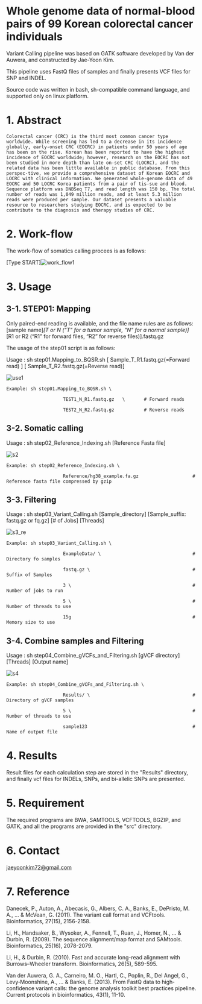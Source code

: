 # Whole genome data of normal-blood pairs of 99 Korean colorectal cancer individuals 

Variant Calling pipeline was based on GATK software developed by Van der Auwera, and constructed by Jae-Yoon Kim.

This pipeline uses FastQ files of samples and finally presents VCF files for SNP and INDEL.

Source code was written in bash, sh-compatible command language, and supported only on linux platform.


# 1. Abstract

    Colorectal cancer (CRC) is the third most common cancer type worldwide. While screening has led to a decrease in its incidence globally, early-onset CRC (EOCRC) in patients under 50 years of age has been on the rise. Korean has been reported to have the highest incidence of EOCRC worldwide; however, research on the EOCRC has not been studied in more depth than late on-set CRC (LOCRC), and the related data has been little available in public database. From this perspec-tive, we provide a comprehensive dataset of Korean EOCRC and LOCRC with clinical information. We generated whole-genome data of 49 EOCRC and 50 LOCRC Korea patients from a pair of tis-sue and blood. Sequence platform was DNBSeq T7, and read length was 150 bp. The total number of reads was 1,049 million reads, and at least 5.3 million reads were produced per sample. Our dataset presents a valuable resource to researchers studying EOCRC, and is expected to be contribute to the diagnosis and therapy studies of CRC. 


# 2. Work-flow

The work-flow of somatics calling procees is as follows:

[Type START]![work_flow1](https://github.com/JaeYoonKim72/CRC_Korean/assets/49300659/6eed189b-bb5d-42eb-9046-df1131ac6afe)


# 3. Usage

## 3-1. STEP01: Mapping

Only paired-end reading is available, and the file name rules are as follows: [sample name]_[T or N ("T" for a tumor sample, "N" for a normal sample)]_[R1 or R2 (“R1” for forward files, “R2” for reverse files)].fastq.gz 

The usage of the step01 script is as follows:

Usage : sh step01.Mapping_to_BQSR.sh  [ Sample_T_R1.fastq.gz(=Forward read) ]    [ Sample_T_R2.fastq.gz(=Reverse read)]


![use1](https://github.com/JaeYoonKim72/CRC_Korean/assets/49300659/29469768-4bcb-4099-9094-b2cc343446b8)

    Example: sh step01.Mapping_to_BQSR.sh \
    
                         TEST1_N_R1.fastq.gz   \       # Forward reads

                         TEST2_N_R2.fastq.gz           # Reverse reads


## 3-2. Somatic calling

Usage : sh step02_Reference_Indexing.sh  [Reference Fasta file]

![s2](https://user-images.githubusercontent.com/49300659/67938042-11d08580-fc12-11e9-83c0-3fed0265f698.png)


    Example: sh step02_Reference_Indexing.sh \
    
                         Reference/hg38_example.fa.gz                    # Reference fasta file compressed by gzip
        
        
## 3-3. Filtering

Usage : sh step03_Variant_Calling.sh  [Sample_directory]  [Sample_suffix: fastq.gz or fq.gz]  [# of Jobs]  [Threads]

![s3_re](https://user-images.githubusercontent.com/49300659/67938735-6cb6ac80-fc13-11e9-9670-42202f3b98c3.png)

                         
    Example: sh step03_Variant_Calling.sh \
    
                         ExampleData/ \                                  # Directory fo samples
                         
                         fastq.gz \                                      # Suffix of Samples
                         
                         3 \                                             # Number of jobs to run
                         
                         5 \                                             # Number of threads to use
                         
                         15g                                             # Memory size to use
                         
                         
## 3-4. Combine samples and Filtering

Usage : sh step04_Combine_gVCFs_and_Filtering.sh  [gVCF directory]  [Threads]  [Output name]

![s4](https://user-images.githubusercontent.com/49300659/67938513-fade6300-fc12-11e9-8fca-5caf24a7ceba.png)
                        

    Example: sh step04_Combine_gVCFs_and_Filtering.sh \
    
                         Results/ \                                      # Directory of gVCF samples
                         
                         5 \                                             # Number of threads to use
                         
                         sample123                                       # Name of output file
                         
                         
# 4. Results

Result files for each calculation step are stored in the "Results" directory, and finally vcf files for INDELs, SNPs, and bi-allelic SNPs are presented.


# 5. Requirement

The required programs are BWA, SAMTOOLS, VCFTOOLS, BGZIP, and GATK, and all the programs are provided in the "src" directory.


# 6. Contact

jaeyoonkim72@gmail.com


# 7. Reference

Danecek, P., Auton, A., Abecasis, G., Albers, C. A., Banks, E., DePristo, M. A., ... & McVean, G. (2011). The variant call format and VCFtools. Bioinformatics, 27(15), 2156-2158.

Li, H., Handsaker, B., Wysoker, A., Fennell, T., Ruan, J., Homer, N., ... & Durbin, R. (2009). The sequence alignment/map format and SAMtools. Bioinformatics, 25(16), 2078-2079.

Li, H., & Durbin, R. (2010). Fast and accurate long-read alignment with Burrows–Wheeler transform. Bioinformatics, 26(5), 589-595.

Van der Auwera, G. A., Carneiro, M. O., Hartl, C., Poplin, R., Del Angel, G., Levy‐Moonshine, A., ... & Banks, E. (2013). From FastQ data to high‐confidence variant calls: the genome analysis toolkit best practices pipeline. Current protocols in bioinformatics, 43(1), 11-10.
